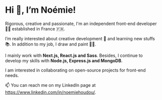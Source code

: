 # Hi 👀, I’m Noémie!

Rigorous, creative and passionate, I'm an independent front-end developer 👩‍💻 established in France 🇫🇷. 

I’m really interested about creative development 🎨 and learning new stuffs 📚. In addition to my job, I draw and paint 👩‍🎨.

I mainly work with **Next.js, React.js and Sass**. Besides, I continue to develop my skills with **Node.js, Express.js and MongoDB**. 

I am interested in collaborating on open-source projects for front-end needs.


📫 You can reach me on my LinkedIn page at https://www.linkedin.com/in/noemiehoudou/.

<!---
noemie-houdou/noemie-houdou is a ✨ special ✨ repository because its `README.md` (this file) appears on your GitHub profile.
You can click the Preview link to take a look at your changes.
--->
